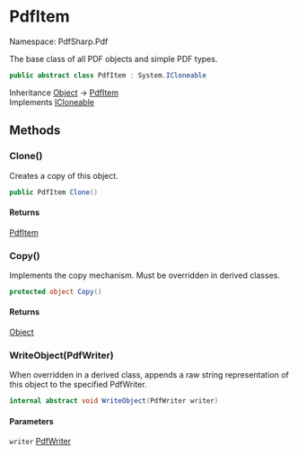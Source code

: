 # PdfItem

Namespace: PdfSharp.Pdf

The base class of all PDF objects and simple PDF types.

```csharp
public abstract class PdfItem : System.ICloneable
```

Inheritance [Object](https://docs.microsoft.com/en-us/dotnet/api/system.object) → [PdfItem](./pdfsharp.pdf.pdfitem)<br>
Implements [ICloneable](https://docs.microsoft.com/en-us/dotnet/api/system.icloneable)

## Methods

### **Clone()**

Creates a copy of this object.

```csharp
public PdfItem Clone()
```

#### Returns

[PdfItem](./pdfsharp.pdf.pdfitem)<br>

### **Copy()**

Implements the copy mechanism. Must be overridden in derived classes.

```csharp
protected object Copy()
```

#### Returns

[Object](https://docs.microsoft.com/en-us/dotnet/api/system.object)<br>

### **WriteObject(PdfWriter)**

When overridden in a derived class, appends a raw string representation of this object
 to the specified PdfWriter.

```csharp
internal abstract void WriteObject(PdfWriter writer)
```

#### Parameters

`writer` [PdfWriter](./pdfsharp.pdf.io.pdfwriter)<br>
